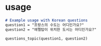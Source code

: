 # usage 
```markdown
# Example usage with Korean questions
question1 = "프랑스의 수도는 어디인가요?"
question2 = "에펠탑이 위치한 도시는 어디인가요?"

questions_topic(question1, question2)
```
